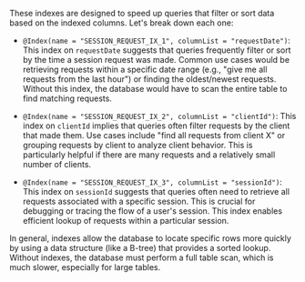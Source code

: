 These indexes are designed to speed up queries that filter or sort data based on the indexed columns. Let's break down each one:

*   `@Index(name = "SESSION_REQUEST_IX_1", columnList = "requestDate")`:  This index on `requestDate` suggests that queries frequently filter or sort by the time a session request was made. Common use cases would be retrieving requests within a specific date range (e.g., "give me all requests from the last hour") or finding the oldest/newest requests.  Without this index, the database would have to scan the entire table to find matching requests.

*   `@Index(name = "SESSION_REQUEST_IX_2", columnList = "clientId")`: This index on `clientId` implies that queries often filter requests by the client that made them. Use cases include "find all requests from client X" or grouping requests by client to analyze client behavior.  This is particularly helpful if there are many requests and a relatively small number of clients.

*   `@Index(name = "SESSION_REQUEST_IX_3", columnList = "sessionId")`: This index on `sessionId` suggests that queries often need to retrieve all requests associated with a specific session. This is crucial for debugging or tracing the flow of a user's session.  This index enables efficient lookup of requests within a particular session.

In general, indexes allow the database to locate specific rows more quickly by using a data structure (like a B-tree) that provides a sorted lookup.  Without indexes, the database must perform a full table scan, which is much slower, especially for large tables.